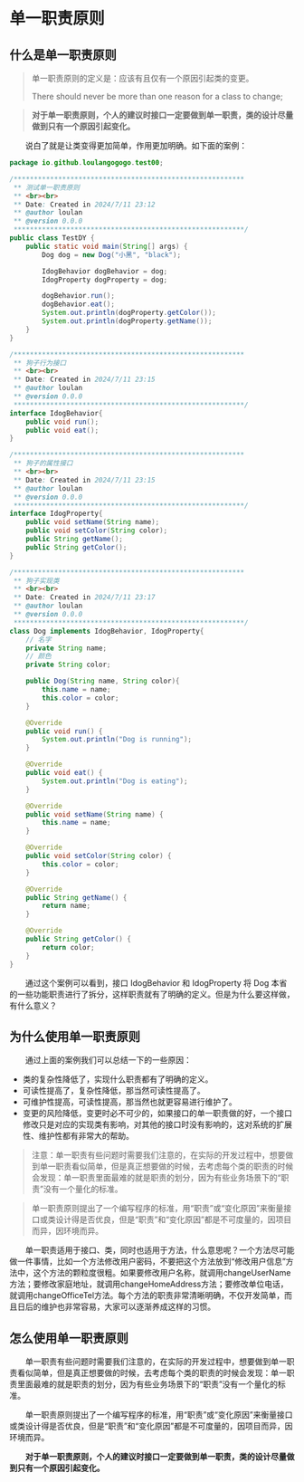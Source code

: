 # 单一职责原则



## 什么是单一职责原则

> 单一职责原则的定义是：应该有且仅有一个原因引起类的变更。
>
> There should never be more than one reason for a class to change;

> **对于单一职责原则，个人的建议时接口一定要做到单一职责，类的设计尽量做到只有一个原因引起变化。**



&emsp;&emsp;说白了就是让类变得更加简单，作用更加明确。如下面的案例：

```java
package io.github.loulangogogo.test00;

/*********************************************************
 ** 测试单一职责原则
 ** <br><br>
 ** Date: Created in 2024/7/11 23:12
 ** @author loulan
 ** @version 0.0.0
 *********************************************************/
public class TestDY {
    public static void main(String[] args) {
        Dog dog = new Dog("小黑", "black");

        IdogBehavior dogBehavior = dog;
        IdogProperty dogProperty = dog;

        dogBehavior.run();
        dogBehavior.eat();
        System.out.println(dogProperty.getColor());
        System.out.println(dogProperty.getName());
    }
}

/*********************************************************
 ** 狗子行为接口
 ** <br><br>
 ** Date: Created in 2024/7/11 23:15
 ** @author loulan
 ** @version 0.0.0
 *********************************************************/
interface IdogBehavior{
    public void run();
    public void eat();
}

/*********************************************************
 ** 狗子的属性接口
 ** <br><br>
 ** Date: Created in 2024/7/11 23:15
 ** @author loulan
 ** @version 0.0.0
 *********************************************************/
interface IdogProperty{
    public void setName(String name);
    public void setColor(String color);
    public String getName();
    public String getColor();
}

/*********************************************************
 ** 狗子实现类
 ** <br><br>
 ** Date: Created in 2024/7/11 23:17
 ** @author loulan
 ** @version 0.0.0
 *********************************************************/
class Dog implements IdogBehavior, IdogProperty{
    // 名字
    private String name;
    // 颜色
    private String color;

    public Dog(String name, String color){
        this.name = name;
        this.color = color;
    }

    @Override
    public void run() {
        System.out.println("Dog is running");
    }

    @Override
    public void eat() {
        System.out.println("Dog is eating");
    }

    @Override
    public void setName(String name) {
        this.name = name;
    }

    @Override
    public void setColor(String color) {
        this.color = color;
    }

    @Override
    public String getName() {
        return name;
    }

    @Override
    public String getColor() {
        return color;
    }
}

```

&emsp;&emsp;通过这个案例可以看到，接口 IdogBehavior 和 IdogProperty 将 Dog 本省的一些功能职责进行了拆分，这样职责就有了明确的定义。但是为什么要这样做，有什么意义？



## 为什么使用单一职责原则

&emsp;&emsp;通过上面的案例我们可以总结一下的一些原因：

- 类的复杂性降低了，实现什么职责都有了明确的定义。
- 可读性提高了，复杂性降低，那当然可读性提高了。
- 可维护性提高，可读性提高，那当然也就更容易进行维护了。
- 变更的风险降低，变更时必不可少的，如果接口的单一职责做的好，一个接口修改只是对应的实现类有影响，对其他的接口时没有影响的，这对系统的扩展性、维护性都有非常大的帮助。



> 注意：单一职责有些问题时需要我们注意的，在实际的开发过程中，想要做到单一职责看似简单，但是真正想要做的时候，去考虑每个类的职责的时候会发现：单一职责里面最难的就是职责的划分，因为有些业务场景下的“职责”没有一个量化的标准。

 

> 单一职责原则提出了一个编写程序的标准，用“职责”或“变化原因”来衡量接口或类设计得是否优良，但是“职责”和“变化原因”都是不可度量的，因项目而异，因环境而异。



&emsp;&emsp;单一职责适用于接口、类，同时也适用于方法，什么意思呢？一个方法尽可能做一件事情，比如一个方法修改用户密码，不要把这个方法放到“修改用户信息”方法中，这个方法的颗粒度很粗。如果要修改用户名称，就调用changeUserName方法；要修改家庭地址，就调用changeHomeAddress方法；要修改单位电话，就调用changeOfficeTel方法。每个方法的职责非常清晰明确，不仅开发简单，而且日后的维护也非常容易，大家可以逐渐养成这样的习惯。



## 怎么使用单一职责原则

&emsp;&emsp;单一职责有些问题时需要我们注意的，在实际的开发过程中，想要做到单一职责看似简单，但是真正想要做的时候，去考虑每个类的职责的时候会发现：单一职责里面最难的就是职责的划分，因为有些业务场景下的“职责”没有一个量化的标准。

 &emsp;&emsp;单一职责原则提出了一个编写程序的标准，用“职责”或“变化原因”来衡量接口或类设计得是否优良，但是“职责”和“变化原因”都是不可度量的，因项目而异，因环境而异。

&emsp;&emsp;**对于单一职责原则，个人的建议时接口一定要做到单一职责，类的设计尽量做到只有一个原因引起变化。**